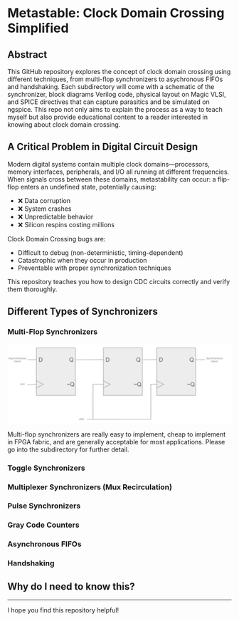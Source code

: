 # Metastable: Clock Domain Crossing Simplified

## Abstract
This GitHub repository explores the concept of clock domain crossing using different techniques, from multi-flop synchronizers to 
asychronous FIFOs and handshaking. Each subdirectory will come with a schematic of the synchronizer, block diagrams Verilog code, physical
layout on Magic VLSI, and SPICE directives that can capture parasitics and be simulated on ngspice. This repo not only aims
to explain the process as a way to teach myself but also provide educational content to a reader interested in knowing about clock domain crossing.

## A Critical Problem in Digital Circuit Design
Modern digital systems contain multiple clock domains—processors, memory interfaces, peripherals, and I/O all running at different frequencies. When signals cross between these domains, metastability can occur: a flip-flop enters an undefined state, potentially causing:
- ❌ Data corruption
- ❌ System crashes
- ❌ Unpredictable behavior
- ❌ Silicon respins costing millions

Clock Domain Crossing bugs are:

- Difficult to debug (non-deterministic, timing-dependent)
- Catastrophic when they occur in production
- Preventable with proper synchronization techniques

This repository teaches you how to design CDC circuits correctly and verify them thoroughly.

## Different Types of Synchronizers

### Multi-Flop Synchronizers
<p align="center">
  <img src="./01 - MultiFlopSynch/TwoFlopSynch.png" />
</p>

Multi-flop synchronizers are really easy to implement, cheap to implement in FPGA fabric, and are generally acceptable for most applications. Please go into the subdirectory for further detail.

### Toggle Synchronizers

### Multiplexer Synchronizers (Mux Recirculation)

### Pulse Synchronizers

### Gray Code Counters

### Asynchronous FIFOs

### Handshaking

## Why do I need to know this?

---

I hope you find this repository helpful!
